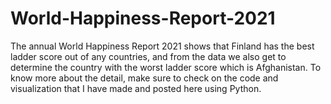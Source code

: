 # World-Happiness-Report-2021
The annual World Happiness Report 2021 shows that Finland has the best ladder score out of any countries, and from the data we also get to determine the country with the worst ladder score which is Afghanistan. To know more about the detail, make sure to check on the code and visualization that I have made and posted here using Python.
